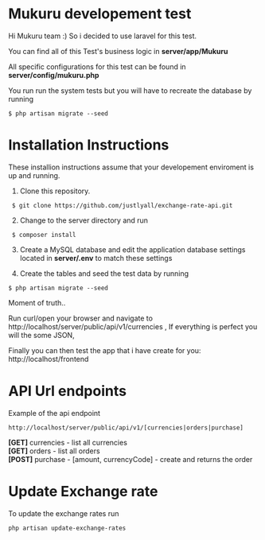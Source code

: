 # Mukuru developement test

Hi Mukuru team :) So i decided to use laravel for this test.

You can find all of this Test's business logic in **server/app/Mukuru**

All specific configurations for this test can be found in **server/config/mukuru.php**

You run run the system tests but you will have to recreate the database by running

```
$ php artisan migrate --seed
```

# Installation Instructions

These installion instructions assume that your developement enviroment is up and running. 


1. Clone this repository. 
```
 $ git clone https://github.com/justlyall/exchange-rate-api.git
```

2. Change to the server directory and run 
```
 $ composer install
```

3. Create a MySQL database and edit the application database settings located in **server/.env** to match these settings

4. Create the tables and seed the test data by running

```
$ php artisan migrate --seed
```

Moment of truth..

Run curl/open your browser and navigate to http://localhost/server/public/api/v1/currencies , If everything is perfect you will the some JSON, 

Finally you can then test the app that i have create for you: http://localhost/frontend

# API Url endpoints

Example of the api endpoint

    http://localhost/server/public/api/v1/[currencies|orders|purchase]

**[GET]**  currencies - list all currencies       
**[GET]**  orders - list all orders      
**[POST]** purchase - [amount, currencyCode] - create and returns the order 
      
  
# Update Exchange rate

To update the exchange rates run 

```
php artisan update-exchange-rates
```
